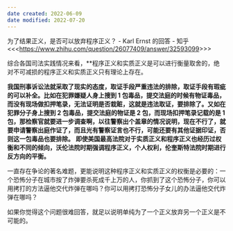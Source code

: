 ```yaml
---
date created: 2022-06-09
date modified: 2022-07-20
---
```


为了结果正义，是否可以放弃程序正义？ - Karl Ernst 的回答 - 知乎 <<<<https://www.zhihu.com/question/26077409/answer/32593099>>>>

综合各国司法实践情况来看，**程序正义和实质正义是可以进行衡量取舍的，绝对不可减损的程序正义和实质正义只有理论上存在。

**我国刑事诉讼法就采取了现实的态度，取证手段严重违法的排除，取证手段有瑕疵的可以补全。比如在犯罪嫌疑人身上搜到 1 包毒品，提交法庭的时候有物证毒品，而没有现场做扣押笔录，无法证明是否栽赃，这就是违法取证，要排除了。又如在犯罪分子身上搜到 2 包毒品，提交法庭的物证是 2 包，而现场扣押笔录记载的是 1 包，那检察官就要进一步调查啊，以往警察出个盖章的情况说明，现在不行了，就要申请警察出庭作证了，而且光有警察证言也不行，可能还要有其他证据印证，否则这一包毒品也要排除。**
**即使美国最高法院对于实质正义和程序正义也经历过权衡和不同的倾向，沃伦法院时期强调程序正义，个人权利，伦奎斯特法院时期进行反方向的平衡。**

一直存在争论的著名难题，更能说明这种程序正义和实质正义的权衡是必要的：一个恐怖分子在城市按了炸弹要杀死成千上万的人，你抓到了这个恐怖分子，你可以用拷打的方法逼他交代炸弹在哪吗？你可以用拷打恐怖分子女儿的办法逼他交代炸弹在哪吗？

如果你觉得这个问题很难回答，就足以说明单纯为了一个正义放弃另一个正义是不可能的。
